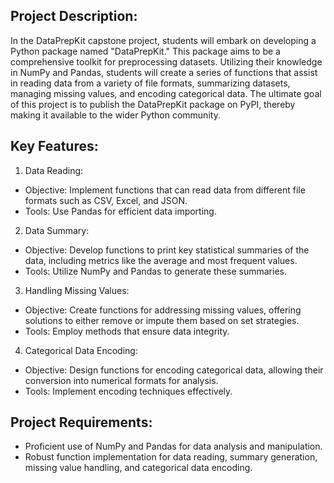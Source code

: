 ## Project Description:
In the DataPrepKit capstone project, students will embark on developing a Python package named "DataPrepKit." This package aims to be a comprehensive toolkit for preprocessing datasets. Utilizing their knowledge in NumPy and Pandas, students will create a series of functions that assist in reading data from a variety of file formats, summarizing datasets, managing missing values, and encoding categorical data. The ultimate goal of this project is to publish the DataPrepKit package on PyPI, thereby making it available to the wider Python community.

## Key Features:

1. Data Reading:
- Objective: Implement functions that can read data from different file formats such as CSV, Excel, and JSON.
- Tools: Use Pandas for efficient data importing.

2. Data Summary:
- Objective: Develop functions to print key statistical summaries of the data, including metrics like the average and most frequent values.
- Tools: Utilize NumPy and Pandas to generate these summaries.

3. Handling Missing Values:
- Objective: Create functions for addressing missing values, offering solutions to either remove or impute them based on set strategies.
- Tools: Employ methods that ensure data integrity.

4. Categorical Data Encoding:
- Objective: Design functions for encoding categorical data, allowing their conversion into numerical formats for analysis.
- Tools: Implement encoding techniques effectively.

## Project Requirements:
- Proficient use of NumPy and Pandas for data analysis and manipulation.
- Robust function implementation for data reading, summary generation, missing value handling, and categorical data encoding.

